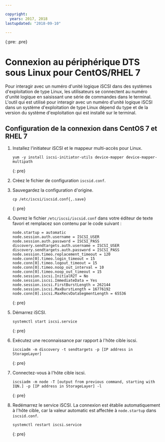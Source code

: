 ```yaml
---

copyright:
  years: 2017, 2018
lastupdated: "2018-09-10"

---
```

{:pre: .pre}

# Connexion au périphérique DTS sous Linux pour CentOS/RHEL 7

Pour interagir avec un numéro d'unité logique iSCSI dans des systèmes d'exploitation de type Linux, les utilisateurs se connectent au numéro d'unité logique en saisissant une série de commandes dans le terminal. L'outil qui est utilisé pour interagir avec un numéro d'unité logique iSCSI dans un système d'exploitation de type Linux dépend du type et de la version du système d'exploitation qui est installé sur le terminal.

## Configuration de la connexion dans CentOS 7 et RHEL 7

1. Installez l'initiateur iSCSI et le mappeur multi-accès pour Linux.
   ```
   yum -y install iscsi-initiator-utils device-mapper device-mapper-multipath
   ```
   {: pre}

2. Créez le fichier de configuration `iscsid.conf`.

3. Sauvegardez la configuration d'origine.
   ```
   cp /etc/iscsi/iscsid.conf{,.save}
   ```
   {: pre}

4. Ouvrez le fichier `/etc/iscsi/iscsid.conf` dans votre éditeur de texte favori et remplacez son contenu par le code suivant :
   ```
   node.startup = automatic
   node.session.auth.username = ISCSI_USER
   node.session.auth.password = ISCSI_PASS
   discovery.sendtargets.auth.username = ISCSI_USER
   discovery.sendtargets.auth.password = ISCSI_PASS
   node.session.timeo.replacement_timeout = 120
   node.conn[0].timeo.login_timeout = 15
   node.conn[0].timeo.logout_timeout = 15
   node.conn[0].timeo.noop_out_interval = 10
   node.conn[0].timeo.noop_out_timeout = 15
   node.session.iscsi.InitialR2T = No
   node.session.iscsi.ImmediateData = Yes
   node.session.iscsi.FirstBurstLength = 262144
   node.session.iscsi.MaxBurstLength = 16776192
   node.conn[0].iscsi.MaxRecvDataSegmentLength = 65536
   ```
   {: pre}

5. Démarrez iSCSI.<br/>
   ```
   systemctl start iscsi.service
   ```
   {: pre}

6. Exécutez une reconnaissance par rapport à l'hôte cible iscsi.<br/>
   ```
   iscsiadm -m discovery -t sendtargets -p [IP address in StorageLayer]
   ```
   {: pre}

7. Connectez-vous à l'hôte cible iscsi.<br/>
   ```
   iscsiadm -m node -T [output from previous command, starting with IQN.] -p [IP address in StorageLayer] -l
   ```
   {: pre}

8. Redémarrez le service iSCSI. La connexion est établie automatiquement à l'hôte cible, car la valeur automatic est affectée à `node.startup` dans `iscsid.conf`. <br/>
   ```
   systemctl restart iscsi.service
   ```
   {: pre}
